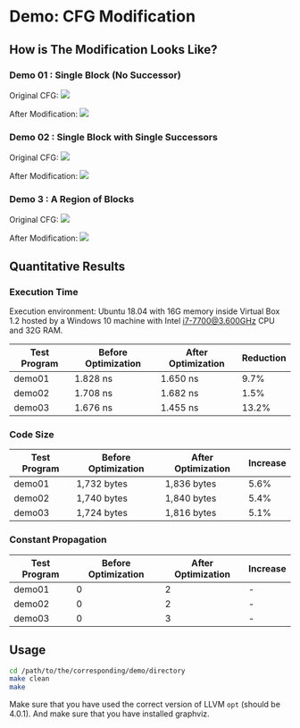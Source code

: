 # Demo: CFG Modification


## How is The Modification Looks Like?

### Demo 01 : Single Block (No Successor)

Original CFG:
![](./final/CFG/demo01.png)

After Modification:
![](./final/CFG/demo01_modified.png)


### Demo 02 : Single Block with Single Successors

Original CFG:
![](./final/CFG/demo02.png)

After Modification:
![](./final/CFG/demo02_modified.png)

### Demo 3 : A Region of Blocks
Original CFG:
![](./final/CFG/demo03.png)

After Modification:
![](./final/CFG/demo03_modified.png)

## Quantitative Results

### Execution Time

Execution environment: Ubuntu 18.04 with 16G memory inside Virtual Box 1.2 hosted by a Windows 10 machine with Intel i7-7700@3.600GHz CPU and 32G RAM.

|Test Program | Before Optimization | After Optimization | Reduction |
|---|---|---|---|
|demo01   | 1.828 ns| 1.650 ns | 9.7%|
| demo02  | 1.708 ns  | 1.682 ns | 1.5%|
|demo03   | 1.676 ns | 1.455 ns  | 13.2%|

### Code Size 

|Test Program | Before Optimization | After Optimization | Increase |
|---|---|---|---|
|demo01   | 1,732 bytes  | 1,836 bytes | 5.6%|
| demo02  | 1,740 bytes  | 1,840 bytes | 5.4%|
|demo03   | 1,724 bytes | 1,816 bytes  | 5.1%|

### Constant Propagation

|Test Program | Before Optimization | After Optimization | Increase |
|---|---|---|---|
|demo01   | 0  | 2 | -|
| demo02  | 0  | 2 | -|
|demo03   | 0 | 3  | -|

## Usage

```bash
cd /path/to/the/corresponding/demo/directory
make clean
make
```

Make sure that you have used the correct version of LLVM `opt` (should be 4.0.1). And make sure that you have installed graphviz.